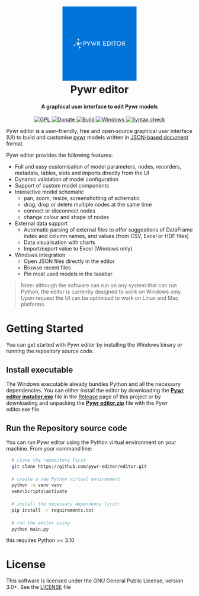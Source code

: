 <h1 align="center">
  <br>
  <img src="./pywr_editor/assets/logo-color.png" alt="Pywr editor" width="200">
  <br>
  Pywr editor
  <br>
</h1>

<h4 align="center">A graphical user interface to edit Pywr models</h4>


<p align="center">
  <a href="https://www.gnu.org/licenses/gpl-3.0.en.html">
    <img src="https://img.shields.io/badge/license-GPL-blue"
         alt="GPL" />
  </a>
  <a href="paypal.me/ssimoncelli87">
    <img src="https://img.shields.io/badge/%C2%A3-donate-red" alt="Donate" />
  </a>
  <a href="https://github.com/pywr-editor/editor/actions/workflows/build.yaml">
    <img src="https://github.com/pywr-editor/editor/actions/workflows/build.yaml/badge.svg" alt="Build" />
  </a>
  <a href="https://github.com/pywr-editor/editor/actions/workflows/test.yaml">
    <img src="https://github.com/pywr-editor/editor/actions/workflows/test.yaml/badge.svg" alt="Windows" />
  </a>
  <a href="https://github.com/pywr-editor/editor/actions/workflows/flake8.yaml">
    <img src="https://github.com/pywr-editor/editor/actions/workflows/flake8.yaml/badge.svg" alt="Syntax check" />
  </a>
</p>


Pywr editor is a user-friendly, free and open‑source graphical user interface (UI) to build and customise [pywr](https://github.com/pywr/pywr) 
models written in [JSON-based document](https://pywr.github.io/pywr/json.html) format. 

Pywr editor provides the following features:

- Full and easy customisation of model parameters, nodes, recorders, metadata, tables, slots and imports directly from the UI
- Dynamic validation of model configuration  
- Support of custom model components
- Interactive model schematic
  - pan, zoom, resize, screenshotting of schematic
  - drag, drop or delete multiple nodes at the same time
  - connect or disconnect nodes
  - change colour and shape of nodes
- External data support
  - Automatic parsing of external files to offer suggestions of DataFrame index and column names, and values (from CSV, Excel or HDF files)
  - Data visualisation with charts
  - Import/export value to Excel (Windows only)
- Windows integration
  - Open JSON files directly in the editor
  - Browse recent files
  - Pin most used models in the taskbar

> Note: although the software can run on any system that can run Python, 
> the editor is currently designed to work on Windows only. Upon request
> the UI can be optimised to work on Linux and Mac platforms.

# Getting Started
You can get started with Pywr editor by installing the Windows binary or running the
repository source code.

## Install executable
The Windows executable already bundles Python and all the necessary dependencies. You can either 
install the editor by downloading the [**Pywr editor installer.exe**](https://github.com/pywr-editor/editor/releases)
file in the [Release](https://github.com/pywr-editor/editor/releases) page of this project or by 
downloading and unpacking the [**Pywr editor.zip**](https://github.com/pywr-editor/editor/releases)
file with the Pywr editor.exe file.

## Run the Repository source code
You can run Pywr editor using the Python virtual environment on your machine. From your command line:

  ```bash
    # clone the repository first
    git clone https://github.com/pywr-editor/editor.git
    
    # create a new Python virtual environment
    python -m venv venv
    venv\Scripts\activate

    # install the necessary dependency first:
    pip install -r requirements.txt
    
    # run the editor using
    python main.py
  ```
this requires Python >= 3.10


# License
This software is licensed under the GNU General Public License, version 3.0+. See the [LICENSE](LICENSE.txt) file
